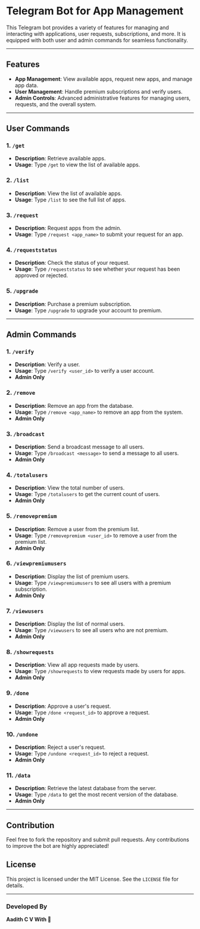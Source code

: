 # Telegram Bot for App Management

This Telegram bot provides a variety of features for managing and interacting with applications, user requests, subscriptions, and more. It is equipped with both user and admin commands for seamless functionality.

---

## Features
- **App Management**: View available apps, request new apps, and manage app data.
- **User Management**: Handle premium subscriptions and verify users.
- **Admin Controls**: Advanced administrative features for managing users, requests, and the overall system.

---

## User Commands

### **1. `/get`**  
- **Description**: Retrieve available apps.  
- **Usage**: Type `/get` to view the list of available apps.  

### **2. `/list`**  
- **Description**: View the list of available apps.  
- **Usage**: Type `/list` to see the full list of apps.  

### **3. `/request`**  
- **Description**: Request apps from the admin.  
- **Usage**: Type `/request <app_name>` to submit your request for an app.  

### **4. `/requeststatus`**  
- **Description**: Check the status of your request.  
- **Usage**: Type `/requeststatus` to see whether your request has been approved or rejected.

### **5. `/upgrade`**  
- **Description**: Purchase a premium subscription.  
- **Usage**: Type `/upgrade` to upgrade your account to premium.

---

## Admin Commands

### **1. `/verify`**  
- **Description**: Verify a user.  
- **Usage**: Type `/verify <user_id>` to verify a user account.  
- **Admin Only**

### **2. `/remove`**  
- **Description**: Remove an app from the database.  
- **Usage**: Type `/remove <app_name>` to remove an app from the system.  
- **Admin Only**

### **3. `/broadcast`**  
- **Description**: Send a broadcast message to all users.  
- **Usage**: Type `/broadcast <message>` to send a message to all users.  
- **Admin Only**

### **4. `/totalusers`**  
- **Description**: View the total number of users.  
- **Usage**: Type `/totalusers` to get the current count of users.  
- **Admin Only**

### **5. `/removepremium`**  
- **Description**: Remove a user from the premium list.  
- **Usage**: Type `/removepremium <user_id>` to remove a user from the premium list.  
- **Admin Only**

### **6. `/viewpremiumusers`**  
- **Description**: Display the list of premium users.  
- **Usage**: Type `/viewpremiumusers` to see all users with a premium subscription.  
- **Admin Only**

### **7. `/viewusers`**  
- **Description**: Display the list of normal users.  
- **Usage**: Type `/viewusers` to see all users who are not premium.  
- **Admin Only**

### **8. `/showrequests`**  
- **Description**: View all app requests made by users.  
- **Usage**: Type `/showrequests` to view requests made by users for apps.  
- **Admin Only**

### **9. `/done`**  
- **Description**: Approve a user's request.  
- **Usage**: Type `/done <request_id>` to approve a request.  
- **Admin Only**

### **10. `/undone`**  
- **Description**: Reject a user's request.  
- **Usage**: Type `/undone <request_id>` to reject a request.  
- **Admin Only**

### **11. `/data`**  
- **Description**: Retrieve the latest database from the server.  
- **Usage**: Type `/data` to get the most recent version of the database.  
- **Admin Only**

---

## Contribution
Feel free to fork the repository and submit pull requests. Any contributions to improve the bot are highly appreciated!

## License
This project is licensed under the MIT License. See the `LICENSE` file for details.

---

### Developed By  
**Aadith C V With 🤍**
